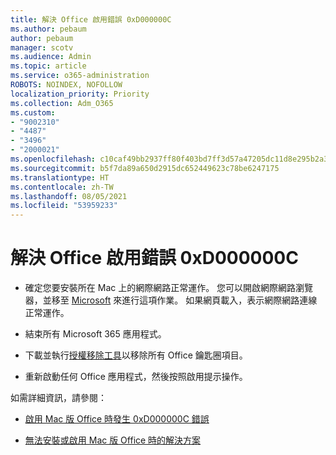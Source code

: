 ```yaml
---
title: 解決 Office 啟用錯誤 0xD000000C
ms.author: pebaum
author: pebaum
manager: scotv
ms.audience: Admin
ms.topic: article
ms.service: o365-administration
ROBOTS: NOINDEX, NOFOLLOW
localization_priority: Priority
ms.collection: Adm_O365
ms.custom:
- "9002310"
- "4487"
- "3496"
- "2000021"
ms.openlocfilehash: c10caf49bb2937ff80f403bd7ff3d57a47205dc11d8e295b2a34ddacf0eacfad
ms.sourcegitcommit: b5f7da89a650d2915dc652449623c78be6247175
ms.translationtype: HT
ms.contentlocale: zh-TW
ms.lasthandoff: 08/05/2021
ms.locfileid: "53959233"
---
```

# <a name="resolve-office-activation-error-0xd000000c"></a>解決 Office 啟用錯誤 0xD000000C

- 確定您要安裝所在 Mac 上的網際網路正常運作。 您可以開啟網際網路瀏覽器，並移至 [Microsoft](https://www.microsoft.com) 來進行這項作業。 如果網頁載入，表示網際網路連線正常運作。

- 結束所有 Microsoft 365 應用程式。

- 下載並執行[授權移除工具](https://go.microsoft.com/fwlink/?linkid=849815)以移除所有 Office 鑰匙圈項目。

- 重新啟動任何 Office 應用程式，然後按照啟用提示操作。

如需詳細資訊，請參閱：

- [啟用 Mac 版 Office 時發生 0xD000000C 錯誤](https://support.office.com/article/error-0xd000000c-when-activating-office-for-mac-da865931-4658-4829-ba2d-8133390c6d25)

- [無法安裝或啟用 Mac 版 Office 時的解決方案](https://support.office.com/article/what-to-try-if-you-can-t-install-or-activate-office-for-mac-5efba2b4-b1e6-4e5f-bf3c-6ab945d03dea)
